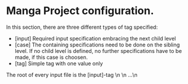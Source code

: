 

# Manga Project configuration.
In this section, there are three different types of tag specified:
- [input] Required input specification embracing the next child level
- [case] The containing specifications need to be done on the sibling level. If no child level is defined, no further specifications have to be made, if this case is choosen.
- [tag] Simple tag with one value only


The root of every input file is the [input]-tag \n 
<MangaProject>\n
...\n
</MangaProject>
